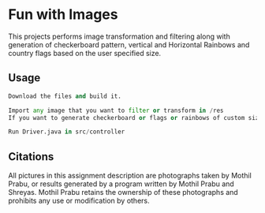 # Fun with Images


This projects performs image transformation and filtering along with generation of checkerboard pattern, vertical and Horizontal Rainbows and country flags based on the user specified size.


## Usage

```python
Download the files and build it.

Import any image that you want to filter or transform in /res
If you want to generate checkerboard or flags or rainbows of custom size, use the corresponding Builder methods.

Run Driver.java in src/controller
```

## Citations
All pictures in this assignment description are photographs taken by Mothil Prabu, or results generated by a program written by Mothil Prabu and Shreyas. Mothil Prabu retains the ownership of these photographs and prohibits any use or modification by others.

